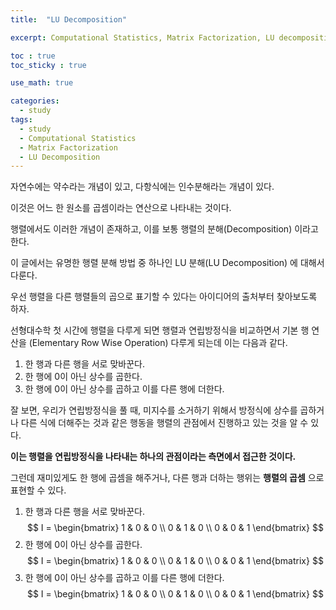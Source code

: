 ```yaml
---
title:  "LU Decomposition"

excerpt: Computational Statistics, Matrix Factorization, LU decomposition 

toc : true
toc_sticky : true  

use_math: true

categories:
  - study
tags:
  - study
  - Computational Statistics
  - Matrix Factorization
  - LU Decomposition
---
```


자연수에는 약수라는 개념이 있고, 다항식에는 인수분해라는 개념이 있다.

이것은 어느 한 원소를 곱셈이라는 연산으로 나타내는 것이다.

행렬에서도 이러한 개념이 존재하고, 이를 보통 행렬의 분해(Decomposition) 이라고 한다.

이 글에서는 유명한 행렬 분해 방법 중 하나인 LU 분해(LU Decomposition) 에 대해서 다룬다. 


우선 행렬을 다른 행렬들의 곱으로 표기할 수 있다는 아이디어의 출처부터 찾아보도록 하자.

선형대수학 첫 시간에 행렬을 다루게 되면 행렬과 연립방정식을 비교하면서 기본 행 연산을
(Elementary Row Wise Operation) 다루게 되는데
이는 다음과 같다. 

1. 한 행과 다른 행을 서로 맞바꾼다.
2. 한 행에 0이 아닌 상수를 곱한다. 
3. 한 행에 0이 아닌 상수를 곱하고 이를 다른 행에 더한다. 

잘 보면, 우리가 연립방정식을 풀 때, 미지수를 소거하기 위해서 방정식에
상수를 곱하거나 다른 식에 더해주는 것과 같은 행동을 행렬의 관점에서
진행하고 있는 것을 알 수 있다. 

**이는 행렬을 연립방정식을 나타내는 하나의 관점이라는 측면에서 접근한 것이다.**

그런데 재미있게도 한 행에 곱셈을 해주거나, 다른 행과 더하는 행위는
**행렬의 곱셈** 으로 표현할 수 있다. 

1. 한 행과 다른 행을 서로 맞바꾼다. 
$$ I =
\begin{bmatrix}
1 & 0 & 0 \\
0 & 1 & 0 \\
0 & 0 & 1
\end{bmatrix}
$$
1. 한 행에 0이 아닌 상수를 곱한다.
$$ I =
\begin{bmatrix}
1 & 0 & 0 \\
0 & 1 & 0 \\
0 & 0 & 1
\end{bmatrix}
$$
1. 한 행에 0이 아닌 상수를 곱하고 이를 다른 행에 더한다.
$$ I =
\begin{bmatrix}
1 & 0 & 0 \\
0 & 1 & 0 \\
0 & 0 & 1
\end{bmatrix}
$$